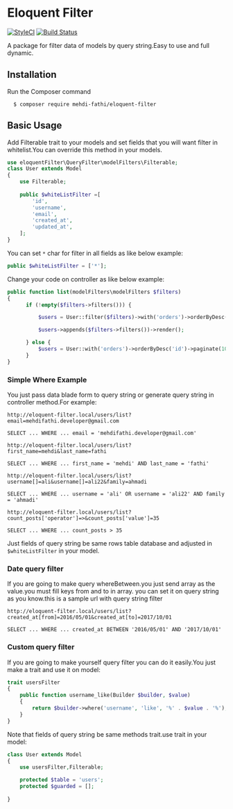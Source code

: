 # Eloquent Filter
[![StyleCI](https://github.styleci.io/repos/149638067/shield?branch=master)](https://github.styleci.io/repos/149638067)
[![Build Status](https://travis-ci.org/mehdi-fathi/eloquent-filter.svg?branch=master)](https://travis-ci.org/mehdi-fathi/eloquent-filter)

A package for filter data of models by query string.Easy to use and full dynamic.

## Installation

Run the Composer command

      $ composer require mehdi-fathi/eloquent-filter

## Basic Usage

Add Filterable trait to your models and set fields that you will want filter in whitelist.You can override this method in your models.

```php
use eloquentFilter\QueryFilter\modelFilters\Filterable;
class User extends Model
{
    use Filterable;
    
    public $whiteListFilter =[
        'id',
        'username',
        'email',
        'created_at',
        'updated_at',
    ];
}
```
You can set `*` char for filter in all fields as like below example:
 
```php
public $whiteListFilter = ['*'];
```

Change your code on controller as like below example:

```php
public function list(modelFilters\modelFilters $filters)
{
      if (!empty($filters->filters())) {

          $users = User::filter($filters)->with('orders')->orderByDesc('id')->paginate(10);

          $users->appends($filters->filters())->render();

      } else {
          $users = User::with('orders')->orderByDesc('id')->paginate(10);
      }
}
```

### Simple Where Example

You just pass data blade form to query string or generate query string in controller method.For example:

```
http://eloquent-filter.local/users/list?email=mehdifathi.developer@gmail.com

SELECT ... WHERE ... email = 'mehdifathi.developer@gmail.com'
```

```
http://eloquent-filter.local/users/list?first_name=mehdi&last_name=fathi

SELECT ... WHERE ... first_name = 'mehdi' AND last_name = 'fathi'
```

```
http://eloquent-filter.local/users/list?username[]=ali&username[]=ali22&family=ahmadi

SELECT ... WHERE ... username = 'ali' OR username = 'ali22' AND family = 'ahmadi'
```

```
http://eloquent-filter.local/users/list?count_posts['operator']=>&count_posts['value']=35

SELECT ... WHERE ... count_posts > 35
```

Just fields of query string be same rows table database and adjusted in `$whiteListFilter` in your model.

### Date query filter

If you are going to make query whereBetween.you just send array as the value.you must fill keys from and to in array.
you can set it on query string as you know.this is a sample url with query string filter

```
http://eloquent-filter.local/users/list?created_at[from]=2016/05/01&created_at[to]=2017/10/01

SELECT ... WHERE ... created_at BETWEEN '2016/05/01' AND '2017/10/01'
```
### Custom query filter
If you are going to make yourself query filter you can do it easily.You just make a trait and use it on model:

```php
trait usersFilter
{
    public function username_like(Builder $builder, $value)
    {
        return $builder->where('username', 'like', '%' . $value . '%');
    }
}
```
Note that fields of query string be same methods trait.use trait in your model:

```php
class User extends Model
{
    use usersFilter,Filterable;

    protected $table = 'users';
    protected $guarded = [];
    
}
```
